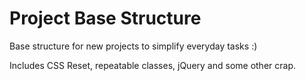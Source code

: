 Project Base Structure	
======================

Base structure for new projects to simplify everyday tasks :) 

Includes CSS Reset, repeatable classes, jQuery and some other crap. 